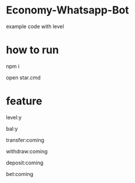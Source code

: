 # Economy-Whatsapp-Bot
example code with level

# how to run
npm i

open star.cmd

# feature
level:y

bal:y

transfer:coming

withdraw:coming

deposit:coming

bet:coming

